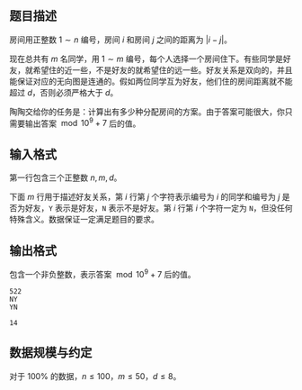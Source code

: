 ## 题目描述

房间用正整数 $1 \sim n$ 编号，房间 $i$ 和房间 $j$ 之间的距离为 $|i-j|$。

现在总共有 $m$ 名同学，用 $1 \sim m$ 编号，每个人选择一个房间住下。有些同学是好友，就希望住的近一些，不是好友的就希望住的远一些。好友关系是双向的，并且能保证对应的无向图是连通的。假如两位同学互为好友，他们住的房间距离就不能超过 $d$，否则必须严格大于 $d$。

陶陶交给你的任务是：计算出有多少种分配房间的方案。由于答案可能很大，你只需要输出答案 $\bmod 10^9+7$ 后的值。

## 输入格式

第一行包含三个正整数 $n,m,d$。

下面 $m$ 行用于描述好友关系，第 $i$ 行第 $j$ 个字符表示编号为 $i$ 的同学和编号为 $j$ 是否为好友，`Y` 表示是好友，`N` 表示不是好友。第 $i$ 行第 $i$ 个字符一定为 `N`，但没任何特殊含义。数据保证一定满足题目的要求。

## 输出格式

包含一个非负整数，表示答案 $\bmod 10^9+7$ 后的值。

```input1
522
NY
YN
```

```output1
14
```

## 数据规模与约定

对于 $100\%$ 的数据，$n \le 100$，$m \le 50$，$d \le 8$。

